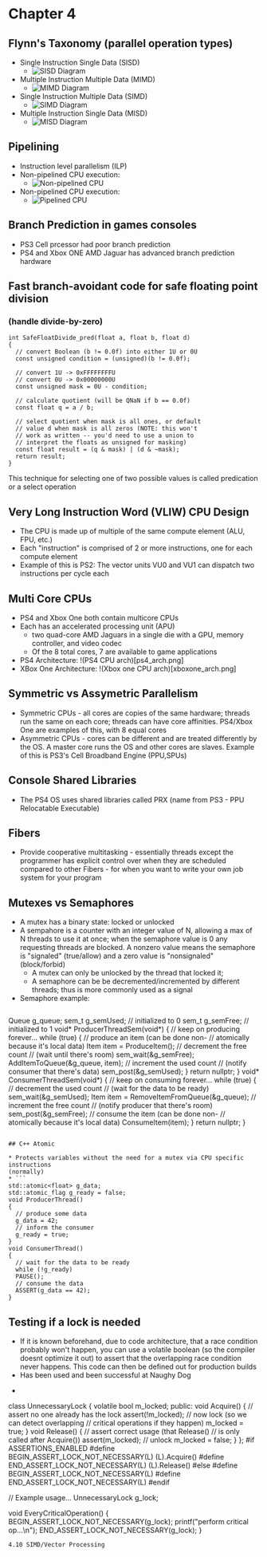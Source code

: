 # Chapter 4

## Flynn's Taxonomy (parallel operation types)

* Single Instruction Single Data (SISD)
  * ![SISD Diagram](sisd_diagram.png)
* Multiple Instruction Multiple Data (MIMD)
  * ![MIMD Diagram](mimd_diagram.png)
* Single Instruction Multiple Data (SIMD)
  * ![SIMD Diagram](simd_diagram.png)
* Multiple Instruction Single Data (MISD)
  * ![MISD Diagram](misd_diagram.png)

## Pipelining

* Instruction level parallelism (ILP)
* Non-pipelined CPU execution:
  * ![Non-pipelined CPU](no_pipeline.png)
* Non-pipelined CPU execution:
  * ![Pipelined CPU](pipeline.png)

## Branch Prediction in games consoles

* PS3 Cell prcessor had poor branch prediction
* PS4 and Xbox ONE AMD Jaguar has advanced branch prediction 
  hardware

## Fast branch-avoidant code for safe floating point division 
### (handle divide-by-zero)

```
int SafeFloatDivide_pred(float a, float b, float d)
{
  // convert Boolean (b != 0.0f) into either 1U or 0U
  const unsigned condition = (unsigned)(b != 0.0f);

  // convert 1U -> 0xFFFFFFFFU
  // convert 0U -> 0x00000000U
  const unsigned mask = 0U - condition;

  // calculate quotient (will be QNaN if b == 0.0f)
  const float q = a / b;

  // select quotient when mask is all ones, or default
  // value d when mask is all zeros (NOTE: this won't
  // work as written -- you'd need to use a union to
  // interpret the floats as unsigned for masking)
  const float result = (q & mask) | (d & ~mask);
  return result;
}
```
This technique for selecting one of two possible values is
called predication or a select operation

## Very Long Instruction Word (VLIW) CPU Design

* The CPU is made up of multiple of the same compute element
  (ALU, FPU, etc.)
* Each "instruction" is comprised of 2 or more instructions,
  one for each compute element
* Example of this is PS2: The vector units VU0 and VU1 can
  dispatch two instructions per cycle each

## Multi Core CPUs

* PS4 and Xbox One both contain multicore CPUs
* Each has an accelerated processing unit (APU)
    * two quad-core AMD Jaguars in a single die with a GPU, memory controller, and video codec
    * Of the 8 total cores, 7 are available to game applications
* PS4 Architecture:
  !(PS4 CPU arch)[ps4_arch.png]
* XBox One Architecture:
  !(Xbox one CPU arch)[xboxone_arch.png]

## Symmetric vs Assymetric Parallelism

* Symmetric CPUs - all cores are copies of the same hardware; 
  threads run the same on each core; threads can have core affinities.
  PS4/Xbox One are examples of this, with 8 equal cores
* Asymmetric CPUs - cores can be different and are treated differently by the OS.
  A master core runs the OS and other cores are slaves. Example of this is PS3's Cell
  Broadband Engine (PPU,SPUs)

## Console Shared Libraries

* The PS4 OS uses shared libraries called PRX (name from PS3 - PPU Relocatable Executable)

## Fibers

* Provide cooperative multitasking - essentially threads except the programmer has 
  explicit control over when they are scheduled compared to other Fibers - for when
  you want to write your own job system for your program

## Mutexes vs Semaphores

* A mutex has a binary state: locked or unlocked
* A sempahore is a counter with an integer value of N, allowing a max of N
  threads to use it at once; when the semaphore value is 0 any requesting
  threads are blocked. A nonzero value means the semaphore is "signaled" (true/allow)
  and a zero value is "nonsignaled" (block/forbid)
    * A mutex can only be unlocked by the thread that locked it;
    * A semaphore can be be decremented/incremented by different threads; thus
      is more commonly used as a signal
* Semaphore example:
  ```
Queue g_queue;
sem_t g_semUsed; // initialized to 0
sem_t g_semFree; // initialized to 1
void* ProducerThreadSem(void*)
{
    // keep on producing forever...
    while (true)
    {
        // produce an item (can be done non-
        // atomically because it's local data)
        Item item = ProduceItem();
        // decrement the free count
        // (wait until there's room)
        sem_wait(&g_semFree);
        AddItemToQueue(&g_queue, item);
        // increment the used count
        // (notify consumer that there's data)
        sem_post(&g_semUsed);
    }
    return nullptr;
}
void* ConsumerThreadSem(void*)
{
    // keep on consuming forever...
    while (true)
    {
        // decrement the used count
        // (wait for the data to be ready)
        sem_wait(&g_semUsed);
        Item item = RemoveItemFromQueue(&g_queue);
        // increment the free count
        // (notify producer that there's room)
        sem_post(&g_semFree);
        // consume the item (can be done non-
        // atomically because it's local data)
        ConsumeItem(item);
    }
    return nullptr;
}
  ```

## C++ Atomic

* Protects variables without the need for a mutex via CPU specific instructions
  (normally)
* ```
std::atomic<float> g_data;
std::atomic_flag g_ready = false;
void ProducerThread()
{
    // produce some data
    g_data = 42;
    // inform the consumer
    g_ready = true;
}
void ConsumerThread()
{
    // wait for the data to be ready
    while (!g_ready)
    PAUSE();
    // consume the data
    ASSERT(g_data == 42);
}
```

## Testing if a lock is needed

* If it is known beforehand, due to code architecture,
  that a race condition probably won't happen, you can
  use a volatile boolean (so the compiler doesnt optimize
  it out) to assert that the overlapping
  race condition never happens. This code can then be
  defined out for production builds
* Has been used and been successful at Naughy Dog
* ```
class UnnecessaryLock
{
volatile bool
m_locked;
public:
void Acquire()
{
// assert no one already has the lock
assert(!m_locked);
// now lock (so we can detect overlapping
// critical operations if they happen)
m_locked = true;
}
void Release()
{
// assert correct usage (that Release()
// is only called after Acquire())
assert(m_locked);
// unlock
m_locked = false;
}
};
#if ASSERTIONS_ENABLED
#define BEGIN_ASSERT_LOCK_NOT_NECESSARY(L) (L).Acquire()
#define END_ASSERT_LOCK_NOT_NECESSARY(L)
(L).Release()
#else
#define BEGIN_ASSERT_LOCK_NOT_NECESSARY(L)
#define END_ASSERT_LOCK_NOT_NECESSARY(L)
#endif

// Example usage...
UnnecessaryLock g_lock;

void EveryCriticalOperation()
{
    BEGIN_ASSERT_LOCK_NOT_NECESSARY(g_lock);
    printf("perform critical op...\n");
    END_ASSERT_LOCK_NOT_NECESSARY(g_lock);
}
```
4.10 SIMD/Vector Processing




